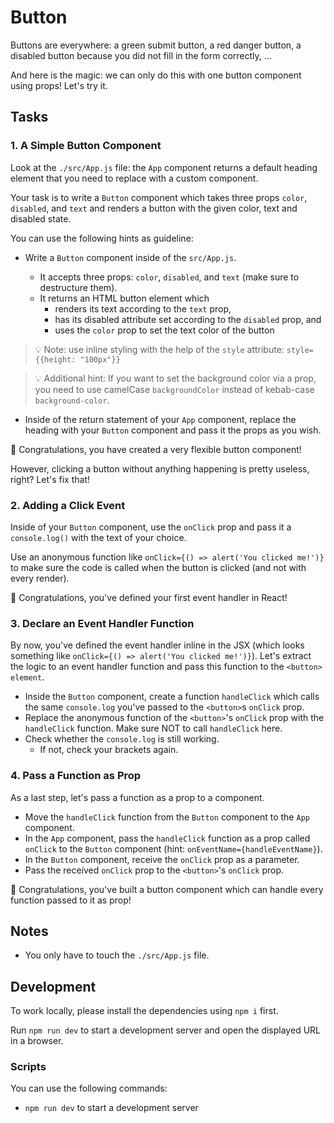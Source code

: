 # Button

Buttons are everywhere: a green submit button, a red danger button, a disabled button because you did not fill in the form correctly, ...

And here is the magic: we can only do this with one button component using props! Let's try it.

## Tasks

### 1. A Simple Button Component

Look at the `./src/App.js` file: the `App` component returns a default heading element that you need to replace with a custom component.

Your task is to write a `Button` component which takes three props `color`, `disabled`, and `text` and renders a button with the given color, text and disabled state.

You can use the following hints as guideline:

-   Write a `Button` component inside of the `src/App.js`.

    -   It accepts three props: `color`, `disabled`, and `text` (make sure to destructure them).
    -   It returns an HTML button element which
        -   renders its text according to the `text` prop,
        -   has its disabled attribute set according to the `disabled` prop, and
        -   uses the `color` prop to set the text color of the button

> 💡 Note: use inline styling with the help of the `style` attribute: `style={{height: "100px"}}`

> 💡 Additional hint: If you want to set the background color via a prop, you need to use camelCase `backgroundColor` instead of kebab-case `background-color`.

-   Inside of the return statement of your `App` component, replace the heading with your `Button` component and pass it the props as you wish.

🎉 Congratulations, you have created a very flexible button component!

However, clicking a button without anything happening is pretty useless, right? Let's fix that!

### 2. Adding a Click Event

Inside of your `Button` component, use the `onClick` prop and pass it a `console.log()` with the text of your choice.

Use an anonymous function like `onClick={() => alert('You clicked me!')}` to make sure the code is called when the button is clicked (and not with every render).

🎉 Congratulations, you've defined your first event handler in React!

### 3. Declare an Event Handler Function

By now, you've defined the event handler inline in the JSX (which looks something like `onClick={() => alert('You clicked me!')}`). Let's extract the logic to an event handler function and pass this function to the `<button> element`.

-   Inside the `Button` component, create a function `handleClick` which calls the same `console.log` you've passed to the `<button>`s `onClick` prop.
-   Replace the anonymous function of the `<button>`'s `onClick` prop with the `handleClick` function. Make sure NOT to call `handleClick` here.
-   Check whether the `console.log` is still working.
    -   If not, check your brackets again.

### 4. Pass a Function as Prop

As a last step, let's pass a function as a prop to a component.

-   Move the `handleClick` function from the `Button` component to the `App` component.
-   In the `App` component, pass the `handleClick` function as a prop called `onClick` to the `Button` component (hint: `onEventName={handleEventName}`).
-   In the `Button` component, receive the `onClick` prop as a parameter.
-   Pass the received `onClick` prop to the `<button>`'s `onClick` prop.

🎉 Congratulations, you've built a button component which can handle every function passed to it as prop!

## Notes

-   You only have to touch the `./src/App.js` file.

## Development

To work locally, please install the dependencies using `npm i` first.

Run `npm run dev` to start a development server and open the displayed URL in a browser.

### Scripts

You can use the following commands:

-   `npm run dev` to start a development server
